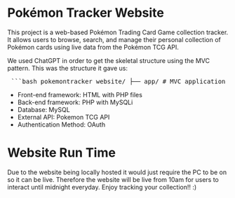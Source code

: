 # Pokémon Tracker Website

This project is a web-based Pokémon Trading Card Game collection tracker. It allows users to browse, search, and manage their personal collection of Pokémon cards using live data from the Pokémon TCG API.

We used ChatGPT in order to get the skeletal structure using the MVC pattern. This was the structure it gave us:

<pre> ```bash pokemontracker_website/ ├── app/ # MVC application core │ ├── controllers/ # Handles requests and logic │ │ ├── CardController.php │ │ └── CollectionController.php │ ├── models/ # Database interaction logic │ │ ├── Card.php │ │ ├── Collection.php │ │ └── User.php │ └── views/ # UI templates for each page │ ├── browse.php │ ├── home.php │ └── myCollection.php ├── assets/ # Static assets │ └── css/ │ └── style.css # Main stylesheet ├── config/ # Configuration files │ ├── config.php # Database credentials │ └── google_config.php # Google OAuth setup ├── includes/ # Shared page elements │ ├── header.php # Navigation and top layout │ └── footer.php # Footer and modal ├── index.php # Main entry and routing ├── oauth.php # Handles Google OAuth login ├── logout.php # Ends session and logs user out ``` </pre>



- Front-end framework: HTML with PHP files
- Back-end framework: PHP with MySQLi
- Database: MySQL
- External API: Pokemon TCG API
- Authentication Method: OAuth

# Website Run Time
Due to the website being locally hosted it would just require the PC to be on so it can be live. Therefore the website will be live from 10am for users to interact until midnight everyday. Enjoy tracking your collection!! :)

